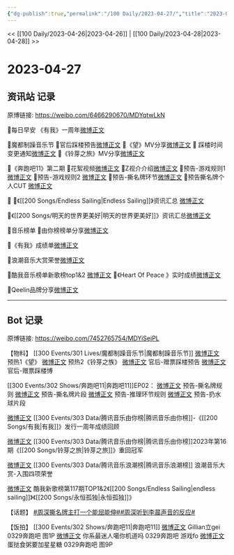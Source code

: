```yaml
---
{"dg-publish":true,"permalink":"/100 Daily/2023-04-27/","title":"2023-04-27","created":"2023-04-28T19:47:01.000+08:00","updated":"2023-04-28T19:52:17.000+08:00"}
---
```



<< [[100 Daily/2023-04-26\|2023-04-26]] | [[100 Daily/2023-04-28\|2023-04-28]] >>

# 2023-04-27

## 资讯站 记录

原博链接: https://weibo.com/6466290670/MDYqtwLkN

🌟每日早安
《有我》一周年[微博正文](https://m.weibo.cn/6466290670/4895047629672094)

🌟魔都制躁音乐节
🌷官后踩楼预告[微博正文](https://m.weibo.cn/6466290670/4895149433556910)
🌷《望》MV分享[微博正文](https://m.weibo.cn/6466290670/4895106677606657)
🌷 踩楼时间变更通知[微博正文](https://m.weibo.cn/6466290670/4895202890226584)
🌷《铃芽之旅》MV分享[微博正文](https://m.weibo.cn/6466290670/4895133511714087)

🌟《奔跑吧11》第二期
🌷花絮视频[微博正文](https://m.weibo.cn/6466290670/4895133038019752)
🌷Z视介介绍[微博正文](https://m.weibo.cn/6466290670/4895171089269876)
🌷预告-游戏规则1 [微博正文](https://m.weibo.cn/6466290670/4895082421682262)
🌷预告-游戏规则2 [微博正文](https://m.weibo.cn/6466290670/4895191686973788)
🌷预告-撕名牌环节[微博正文](https://m.weibo.cn/6466290670/4895083445096990)
🌷预告撕名牌个人CUT [微博正文](https://m.weibo.cn/6466290670/4895139061305786)

🌟
🌷《[[200 Songs/Endless Sailing\|Endless Sailing]]》资讯汇总 [微博正文](https://m.weibo.cn/6466290670/4895239552373675)

🌷《[[200 Songs/明天的世界更美好\|明天的世界更美好]]》资讯汇总[微博正文](https://m.weibo.cn/6466290670/4895097784633895)

🌟音乐榜单
🌷由你榜榜单分享[微博正文](https://m.weibo.cn/6466290670/4895166052175289)

🌷《有我》成绩单[微博正文](https://m.weibo.cn/6466290670/4895107298625622)

🌷浪潮音乐大赏荣誉[微博正文](https://m.weibo.cn/6466290670/4895170757135927)

🌷酷我音乐榜单新歌榜top1&2 [微博正文](https://m.weibo.cn/6466290670/4895211232166000)
🌷《Heart Of Peace 》实时成绩[微博正文](https://m.weibo.cn/6466290670/4895134111763056)

🌟Qeelin品牌分享[微博正文](https://m.weibo.cn/6466290670/4895077983846712)

---
## Bot 记录

原博链接: https://weibo.com/7452765754/MDYiSejPL

【物料】
[[300 Events/301 Lives/魔都制躁音乐节\|魔都制躁音乐节]]
[微博正文](http://weibo.com/7740679900/MDU2wpaRd) 预热1《望》
[微博正文](https://weibo.com/7740679900/MDUNl5KaD) 预热2《铃芽之族》
[微博正文](http://weibo.com/5248300719/MDVeF5MHa) 官后-赠票踩楼预告
[微博正文](https://weibo.com/5248300719/MDWJfzTSM) 官后-赠票踩楼博

[[300 Events/302 Shows/奔跑吧11\|奔跑吧11]]EP02：
[微博正文](https://weibo.com/5242381821/MDToeAkOi) 预告-撕名牌规则
[微博正文](https://weibo.com/5242381821/MDTuydEud) 预告-撕名牌片段
[微博正文](https://weibo.com/5242381821/MDWk6yW5n) 预告-推理环节规则
[微博正文](http://weibo.com/2110705772/MDVoydngj) 预告-扔水球片段

[微博正文](http://weibo.com/6733257358/MDTAuj3bK) [[300 Events/303 Data/腾讯音乐由你榜\|腾讯音乐由你榜]]-《[[200 Songs/有我\|有我]]》发行一周年成绩回顾

[微博正文](http://weibo.com/6733257358/MDVnYxv19) [[300 Events/303 Data/腾讯音乐由你榜\|腾讯音乐由你榜]]2023年第16期《[[200 Songs/铃芽之旅\|铃芽之旅]]》重回冠军

[微博正文](http://weibo.com/7530784115/MDVLh9YY4) [[300 Events/303 Data/腾讯音乐浪潮榜\|腾讯音乐浪潮榜]] 浪潮音乐大赏-入围四项荣誉

[微博正文](http://weibo.com/1738434147/MDWIopKKN) 酷我新歌榜第117期TOP1&2《[[200 Songs/Endless Sailing\|endless sailing]]》《[[200 Songs/永恒孤独\|永恒孤独]]》

【话题】
[#周深撕名牌主打一个能屈能伸#](https://s.weibo.com/weibo?q=%23%E5%91%A8%E6%B7%B1%E6%92%95%E5%90%8D%E7%89%8C%E4%B8%BB%E6%89%93%E4%B8%80%E4%B8%AA%E8%83%BD%E5%B1%88%E8%83%BD%E4%BC%B8%23)[#周深听到李晨声音的反应#](https://s.weibo.com/weibo?q=%23%E5%91%A8%E6%B7%B1%E5%90%AC%E5%88%B0%E6%9D%8E%E6%99%A8%E5%A3%B0%E9%9F%B3%E7%9A%84%E5%8F%8D%E5%BA%94%23)

【饭拍】
[[300 Events/302 Shows/奔跑吧11\|奔跑吧11]]
[微博正文](http://weibo.com/5355738926/MDU1l9tJ6) Gillian立gei 0329奔跑吧 图1P
[微博正文](http://weibo.com/7724525486/MDWPHtxgL) 你系最迷人噶你机道吗 0329奔跑吧 游戏fo
[微博正文](http://weibo.com/6048634807/MDXwM5NKa) 蛋挞食粥要加星星糖 0329奔跑吧 图9P
